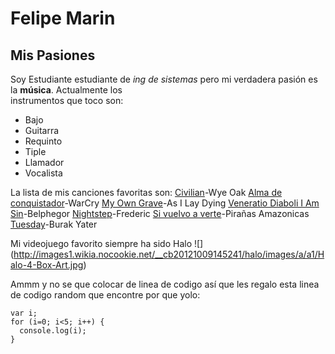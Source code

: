# Felipe Marin

## Mis Pasiones


Soy Estudiante estudiante de *ing de sistemas* pero mi verdadera pasión es la **música**. Actualmente los\
instrumentos que toco son: 
- Bajo
- Guitarra
- Requinto
- Tiple
- Llamador
- Vocalista

La lista de mis canciones favoritas son:
[Civilian](https://www.youtube.com/watch?v=Mssm8Ml5sOo)-Wye Oak
[Alma de conquistador](https://www.youtube.com/watch?v=i1N_U5Ip0ng)-WarCry
[My Own Grave](https://www.youtube.com/watch?v=Q0wbyQRRQJA)-As I Lay Dying
[Veneratio Diaboli I Am Sin](https://www.youtube.com/watch?v=jJ20wJsZKD0)-Belphegor
[Nightstep](https://www.youtube.com/watch?v=t_RogQwLq-M)-Frederic
[Si vuelvo a verte](https://www.youtube.com/watch?v=tTmpUb5cMEk)-Pirañas Amazonicas
[Tuesday](https://www.youtube.com/watch?v=Y1_VsyLAGuk)-Burak Yater

Mi videojuego favorito siempre ha sido Halo
![]
(http://images1.wikia.nocookie.net/__cb20121009145241/halo/images/a/a1/Halo-4-Box-Art.jpg)

Ammm y no se que colocar de linea de codigo así que les regalo esta linea de codigo random que encontre por que yolo:
```
var i;
for (i=0; i<5; i++) {
  console.log(i);
}
```
